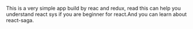 This is a very simple app build by reac and redux, read this can help you understand react sys if you are beginner for react.And you can learn about react-saga.